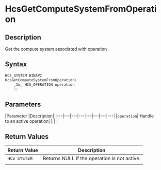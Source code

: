 # HcsGetComputeSystemFromOperation

## Description
Get the compute system associated with operation

## Syntax

```cpp
HCS_SYSTEM WINAPI
HcsGetComputeSystemFromOperation(
    _In_ HCS_OPERATION operation
    );

```


## Parameters
|Parameter     |Description|
|---|---|---|---|---|---|---|---| 
|`operation`| Handle to an active operation|
|    |    | 



## Return Values
|Return Value | Description|
|---|---|
|`HCS_SYSTEM`|Returns NULL if the operation is not active.|
|     |     |